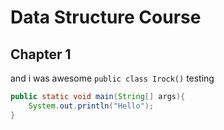 # Data Structure Course
## Chapter 1

and i was awesome `public class Irock()` testing
```java
public static void main(String[] args){
    System.out.println("Hello");
}
```